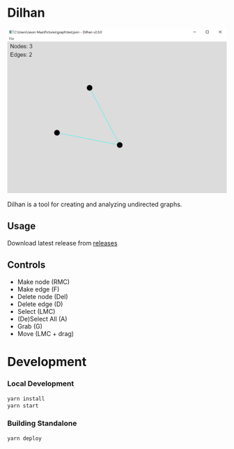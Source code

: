 # Dilhan

<img src="docs/screenshot_01.png" width="600">

Dilhan is a tool for creating and analyzing undirected graphs.

## Usage

Download latest release from [releases](https://github.com/jasmaa/dilhan/releases)

## Controls

  - Make node (RMC)
  - Make edge (F)
  - Delete node (Del)
  - Delete edge (D)
  - Select (LMC)
  - (De)Select All (A)
  - Grab (G)
  - Move (LMC + drag)


# Development

### Local Development
    yarn install
    yarn start

### Building Standalone
    yarn deploy